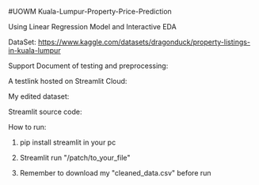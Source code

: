 #UOWM Kuala-Lumpur-Property-Price-Prediction

Using Linear Regression Model and Interactive EDA 

DataSet: https://www.kaggle.com/datasets/dragonduck/property-listings-in-kuala-lumpur

Support Document of testing and preprocessing: 

A testlink hosted on Streamlit Cloud: 

My edited dataset:

Streamlit source code: 

How to run:

1) pip install streamlit in your pc

2) Streamlit run "/patch/to_your_file"

3) Remember to download my "cleaned_data.csv" before run 
